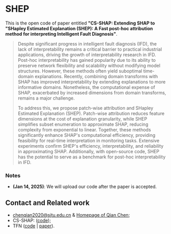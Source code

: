 # SHEP
This is the open code of paper entitled **"CS-SHAP: Extending SHAP to "SHapley Estimated Explanation (SHEP): A Fast post-hoc attribution method for interpreting Intelligent Fault Diagnosis"**.

> Despite significant progress in intelligent fault diagnosis (IFD), the lack of interpretability remains a critical barrier to practical industrial applications, driving the growth of interpretability research in IFD. Post-hoc interpretability has gained popularity due to its ability to preserve network flexibility and scalability without modifying model structures. However, these methods often yield suboptimal time-domain explanations. Recently, combining domain transforms with SHAP has improved interpretability by extending explanations to more informative domains. Nonetheless, the computational expense of SHAP, exacerbated by increased dimensions from domain transforms, remains a major challenge.
>
> To address this, we propose patch-wise attribution and SHapley Estimated Explanation (SHEP). Patch-wise attribution reduces feature dimensions at the cost of explanation granularity, while SHEP simplifies subset enumeration to approximate SHAP, reducing complexity from exponential to linear. Together, these methods significantly enhance SHAP's computational efficiency, providing feasibility for real-time interpretation in monitoring tasks. Extensive experiments confirm SHEP's efficiency, interpretability, and reliability in approximating SHAP. Additionally, with open-source code, SHEP has the potential to serve as a benchmark for post-hoc interpretability in IFD.

### Notes

* **(Jan 14, 2025)**: We will upload our code after the paper is accepted.

## Contact and Related work

* chenqian2020@sjtu.edu.cn & [Homepage of Qian Chen](https://chenqian0618.github.io/Homepage/);
* CS-SHAP: ([code](https://github.com/ChenQian0618/CS-SHAP));
* TFN ([code](https://github.com/ChenQian0618/TFN) | [paper](https://www.sciencedirect.com/science/article/pii/S0888327023008609)).
